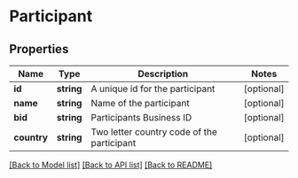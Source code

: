 # Participant

## Properties
Name | Type | Description | Notes
------------ | ------------- | ------------- | -------------
**id** | **string** | A unique id for the participant | [optional] 
**name** | **string** | Name of the participant | [optional] 
**bid** | **string** | Participants Business ID | [optional] 
**country** | **string** | Two letter country code of the participant | [optional] 

[[Back to Model list]](../README.md#documentation-for-models) [[Back to API list]](../README.md#documentation-for-api-endpoints) [[Back to README]](../README.md)


